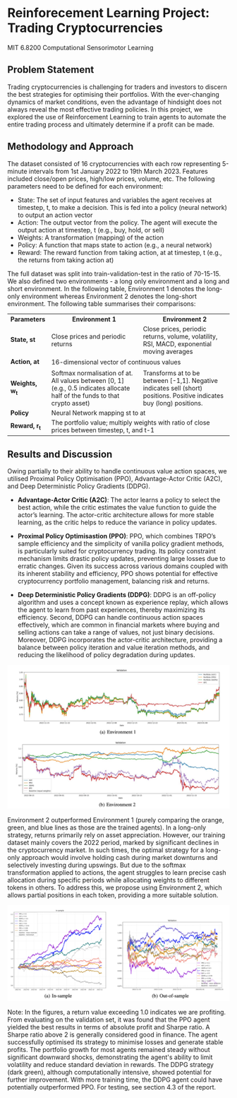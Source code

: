# Reinforecement Learning Project: Trading Cryptocurrencies
MIT 6.8200 Computational Sensorimotor Learning

## Problem Statement

Trading cryptocurrencies is challenging for traders and investors to discern the best strategies for optimising their portfolios. With the ever-changing dynamics of market conditions, even the advantage of hindsight does not always reveal the most effective trading policies. In this project, we explored the use of Reinforcement Learning to train agents to automate the entire trading process and ultimately determine if a profit can be made.

## Methodology and Approach

The dataset consisted of 16 cryptocurrencies with each row representing 5-minute intervals from 1st January 2022 to 19th March 2023. Features included close/open prices, high/low prices, volume, etc. The following parameters need to be defined for each environment:

- State: The set of input features and variables the agent receives at timestep, t, to make a decision. This is fed into a policy (neural network) to output an action vector
- Action: The output vector from the policy. The agent will execute the output action at timestep, t (e.g., buy, hold, or sell)
- Weights: A transformation (mapping) of the action
- Policy: A function that maps state to action (e.g., a neural network)
- Reward: The reward function from taking action, at at timestep, t (e.g., the returns from taking action at)

The full dataset was split into train-validation-test in the ratio of 70-15-15. We also defined two environments - a long only environment and a long and short environment. In the following table, Environment 1 denotes the long-only environment whereas Environment 2 denotes the long-short environment. The following table summarises their comparisons:

<table>
  <tr>
    <th>Parameters</th>
    <th>Environment 1</th>
    <th>Environment 2</th>
  </tr>
  <tr>
    <td><b>State, s<sub></sub>t</b></td>
    <td>Close prices and periodic returns</td>
    <td>Close prices, periodic returns, volume, volatility, RSI, MACD, exponential moving averages</td>
  </tr>
  <tr>
    <td><b>Action, a<sub></sub>t</b></td>
    <td colspan="2">16-dimensional vector of continuous values</td>
  </tr>
  <tr>
    <td><b>Weights, w<sub>t</b></td>
    <td>Softmax normalisation of at. All values between [0, 1] (e.g., 0.5 indicates allocate half of the funds to that crypto asset)</td>
    <td>Transforms at to be between [-1,1]. Negative indicates sell (short) positions. Positive indicates buy (long) positions.</td>
  </tr>
  <tr>
    <td><b>Policy</b></td>
    <td colspan="2">Neural Network mapping st to at</td>
  </tr>
  <tr>
    <td><b>Reward, r<sub>t</b></td>
    <td colspan="2">The portfolio value; multiply weights with ratio of close prices between timestep, t, and t-1</td>
  </tr>
</table>

## Results and Discussion
Owing partially to their ability to handle continuous value action spaces, we utilised Proximal Policy Optimisation (PPO), Advantage-Actor Critic (A2C), and Deep Deterministic Policy Gradients (DDPG).

- **Advantage-Actor Critic (A2C)**: The actor learns a policy to select the best action, while the critic estimates the value function to guide the actor’s learning. The actor-critic architecture allows for more stable learning, as the critic helps to reduce the variance in policy updates.

- **Proximal Policy Optimisastion (PPO)**: PPO, which combines TRPO’s sample efficiency and the simplicity of vanilla policy gradient methods, is particularly suited for cryptocurrency trading. Its policy constraint mechanism limits drastic policy updates, preventing large losses due to erratic changes. Given its success across various domains coupled with its inherent stability and efficiency, PPO shows potential for effective cryptocurrency portfolio management, balancing risk and returns.

- **Deep Deterministic Policy Gradients (DDPG)**: DDPG is an off-policy algorithm and uses a concept known as experience replay, which allows the agent to learn from past experiences, thereby maximizing its efficiency. Second, DDPG can handle continuous action spaces effectively, which are common in financial markets where buying and selling actions can take a range of values, not just binary decisions. Moreover, DDPG incorporates the actor-critic architecture, providing a balance between policy iteration and value iteration methods, and reducing the likelihood of policy degradation during updates.

![My Test Image](./Env1-vs-Env2-Performances.png)

Environment 2 outperformed Environment 1 (purely comparing the orange, green, and blue lines as those are the trained agents). In a long-only strategy, returns primarily rely on asset appreciation. However, our training dataset mainly covers the 2022 period, marked by significant declines in the cryptocurrency market. In such times, the optimal strategy for a long-only approach would involve holding cash during market downturns and selectively investing during upswings. But due to the softmax transformation applied to actions, the agent struggles to learn precise cash allocation during specific periods while allocating weights to different tokens in others. To address this, we propose using Environment 2, which allows partial positions in each token, providing a more suitable solution.

![My Test Image](./PPO-Agent-Sample-Performances.png)

Note: In the figures, a return value exceeding 1.0 indicates we are profiting. From evaluating on the validation set, it was found that the PPO agent yielded the best results in terms of absolute profit and Sharpe ratio. A Sharpe ratio above 2 is generally considered good in finance. The agent successfully optimised its strategy to minimise losses and generate stable profits. The portfolio growth for most agents remained steady without significant downward shocks, demonstrating the agent's ability to limit volatility and reduce standard deviation in rewards. The DDPG strategy (dark green), although computationally intensive, showed potential for further improvement. With more training time, the DDPG agent could have potentially outperformed PPO. For testing, see section 4.3 of the report.





